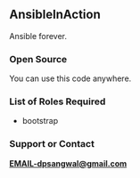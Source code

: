 ## AnsibleInAction
Ansible forever.

### Open Source
You can use this code anywhere.

### List of Roles Required
* bootstrap

### Support or Contact
**EMAIL-dpsangwal@gmail.com**
